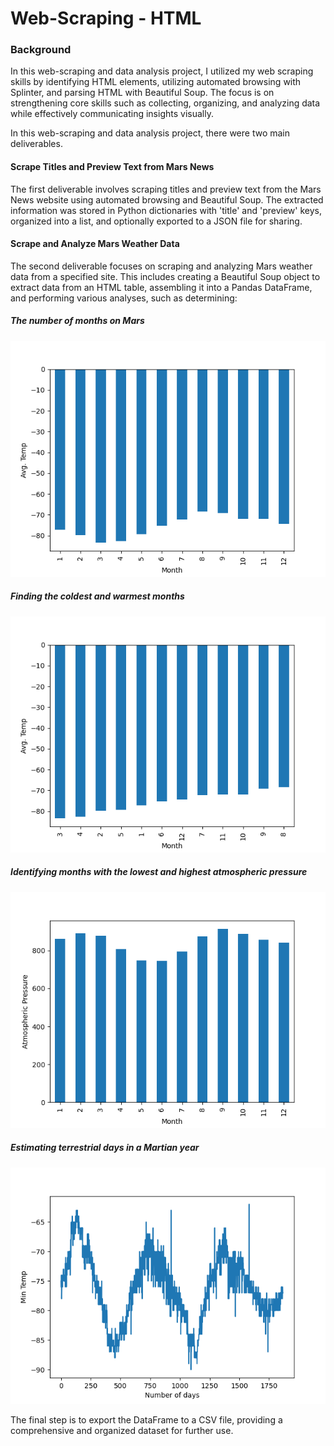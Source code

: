 # Web-Scraping - HTML


### Background
In this web-scraping and data analysis project, I utilized my web scraping skills by identifying HTML elements, utilizing automated browsing with Splinter, and parsing HTML with Beautiful Soup. The focus is on strengthening core skills such as collecting, organizing, and analyzing data while effectively communicating insights visually.

In this web-scraping and data analysis project, there were two main deliverables. 

#### Scrape Titles and Preview Text from Mars News
The first deliverable involves scraping titles and preview text from the Mars News website using automated browsing and Beautiful Soup. The extracted information was stored in Python dictionaries with 'title' and 'preview' keys, organized into a list, and optionally exported to a JSON file for sharing. 


#### Scrape and Analyze Mars Weather Data
The second deliverable focuses on scraping and analyzing Mars weather data from a specified site. This includes creating a Beautiful Soup object to extract data from an HTML table, assembling it into a Pandas DataFrame, and performing various analyses, such as determining:

##### The number of months on Mars
![Alt Text](https://github.com/peatk/Web-Scraping---HTML/blob/main/Starter_Code_v1.2.2/Starter_Code/month_temp.png)

##### Finding the coldest and warmest months
![Alt Text](https://github.com/peatk/Web-Scraping---HTML/blob/main/Starter_Code_v1.2.2/Starter_Code/cold_to_hot.png)

##### Identifying months with the lowest and highest atmospheric pressure
![Alt Text](https://github.com/peatk/Web-Scraping---HTML/blob/main/Starter_Code_v1.2.2/Starter_Code/atmos_press_by_mo.png)

##### Estimating terrestrial days in a Martian year
![Alt Text](https://github.com/peatk/Web-Scraping---HTML/blob/main/Starter_Code_v1.2.2/Starter_Code/terrestrial_days.png)

The final step is to export the DataFrame to a CSV file, providing a comprehensive and organized dataset for further use.
